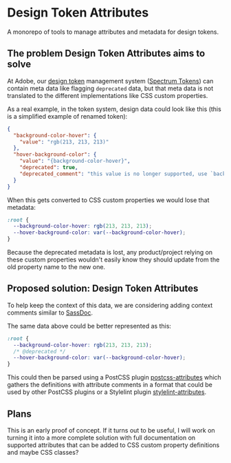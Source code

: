 # Design Token Attributes

A monorepo of tools to manage attributes and metadata for design tokens.

## The problem Design Token Attributes aims to solve

At Adobe, our [design token](https://www.designtokens.org/glossary/#design-token) management system ([Spectrum Tokens](https://github.com/adobe/spectrum-tokens)) can contain meta data like flagging `deprecated` data, but that meta data is not translated to the different implementations like CSS custom properties.

As a real example, in the token system, design data could look like this (this is a simplified example of renamed token):

```json
{
  "background-color-hover": {
    "value": "rgb(213, 213, 213)"
  },
  "hover-background-color": {
    "value": "{background-color-hover}",
    "deprecated": true,
    "deprecated_comment": "this value is no longer supported, use `background-color-hover`"
  }
}
```

When this gets converted to CSS custom properties we would lose that metadata:

```css
:root {
  --background-color-hover: rgb(213, 213, 213);
  --hover-background-color: var(--background-color-hover);
}
```

Because the deprecated metadata is lost, any product/project relying on these custom properties wouldn't easily know they should update from the old property name to the new one.

## Proposed solution: Design Token Attributes

To help keep the context of this data, we are considering adding context comments similar to [SassDoc](http://sassdoc.com/annotations/#deprecated).

The same data above could be better represented as this:

```css
:root {
  --background-color-hover: rgb(213, 213, 213);
  /* @deprecated */
  --hover-background-color: var(--background-color-hover);
}
```

This could then be parsed using a PostCSS plugin [postcss-attributes](packages/postcss-attributes/) which gathers the definitions with attribute comments in a format that could be used by other PostCSS plugins or a Stylelint plugin [stylelint-attributes](packages/stylelint-attributes/).

## Plans

This is an early proof of concept. If it turns out to be useful, I will work on turning it into a more complete solution with full documentation on supported attributes that can be added to CSS custom property definitions and maybe CSS classes?
